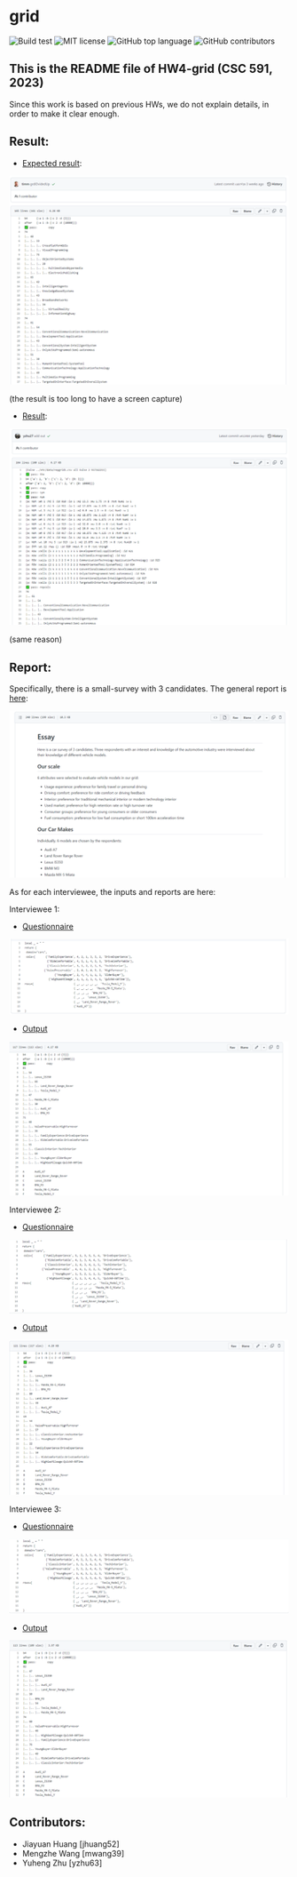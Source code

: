 # grid

![Build test](https://img.shields.io/github/actions/workflow/status/yzhu27/grid/test.yml)
![MIT license](https://img.shields.io/github/license/yzhu27/grid)
![GitHub top language](https://img.shields.io/github/languages/top/yzhu27/grid)
![GitHub contributors](https://img.shields.io/github/contributors/yzhu27/grid)

## This is the README file of HW4-grid (CSC 591, 2023)
Since this work is based on previous HWs, we do not explain details, in order to make it clear enough.

## Result:
* [Expected result](https://github.com/timm/tested/blob/main/etc/out/grid.out):

![result img](./etc/images/expected_result.png)

(the result is too long to have a screen capture)

* [Result](https://github.com/yzhu27/grid/blob/main/etc/out/grid.out):

![result img](./etc/images/result.png)

(same reason)

## Report:

Specifically, there is a small-survey with 3 candidates. The general report is [here](https://github.com/yzhu27/grid/blob/main/repgrid_essay.md):

![result img](./etc/images/report.png)

As for each interviewee, the inputs and reports are here:

Interviewee 1:

* [Questionnaire](https://github.com/yzhu27/grid/blob/main/etc/data/interviewee1.csv)

![result img](./etc/images/csv1.png)

* [Output](https://github.com/yzhu27/grid/blob/main/etc/out/interviewee1.out)

![result img](./etc/images/result1.png)

Interviewee 2:

* [Questionnaire](https://github.com/yzhu27/grid/blob/main/etc/data/interviewee2.csv)

![result img](./etc/images/csv2.png)

* [Output](https://github.com/yzhu27/grid/blob/main/etc/out/interviewee2.out)

![result img](./etc/images/result2.png)

Interviewee 3:

* [Questionnaire](https://github.com/yzhu27/grid/blob/main/etc/data/interviewee3.csv)

![result img](./etc/images/csv3.png)

* [Output](https://github.com/yzhu27/grid/blob/main/etc/out/interviewee3.out)

![result img](./etc/images/result3.png)


## Contributors:
* Jiayuan Huang [jhuang52]
* Mengzhe Wang [mwang39]
* Yuheng Zhu [yzhu63]
